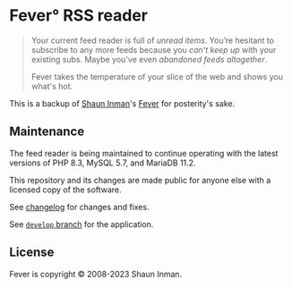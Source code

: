 # Fever° RSS reader

> Your current feed reader is full of _unread items_. You’re hesitant to subscribe to any more feeds because you _can't keep up_ with your existing subs. Maybe you've even _abandoned feeds altogether_.
>
> Fever takes the temperature of your slice of the web and shows you what's hot.

This is a backup of [Shaun Inman](http://shauninman.com/)'s [Fever](https://feedafever.com/) for posterity's sake.

## Maintenance

The feed reader is being maintained to continue operating with the latest versions of PHP 8.3, MySQL 5.7, and MariaDB 11.2.

This repository and its changes are made public for anyone else with a licensed copy of the software.

See [changelog](CHANGELOG.md) for changes and fixes.

See [`develop` branch](tree/develop) for the application.

## License

Fever is copyright © 2008-2023 Shaun Inman.
